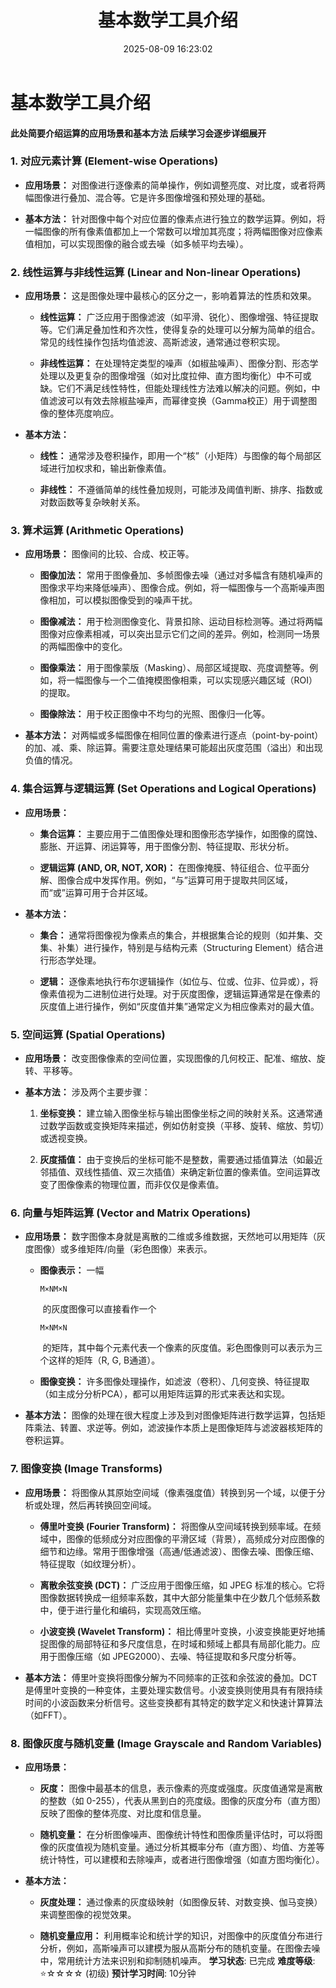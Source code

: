 ﻿---
title: 基本数学工具介绍
date: 2025-08-09 16:23:02
tags:
  - 数字图像处理
categories:
  - 数字图像处理
  - 数字图像基础
  - 基本数学工具介绍
cover: http://img.upoorcake.cn/upoorcake/006cn0osly1h4p7x72sqpj32tc2404qq.jpg
description:
---

# 基本数学工具介绍

#### 此处简要介绍运算的应用场景和基本方法 后续学习会逐步详细展开

### 1. 对应元素计算 (Element-wise Operations)

- **应用场景：** 对图像进行逐像素的简单操作，例如调整亮度、对比度，或者将两幅图像进行叠加、混合等。它是许多图像增强和预处理的基础。
    
- **基本方法：** 针对图像中每个对应位置的像素点进行独立的数学运算。例如，将一幅图像的所有像素值都加上一个常数可以增加其亮度；将两幅图像对应像素值相加，可以实现图像的融合或去噪（如多帧平均去噪）。
    

### 2. 线性运算与非线性运算 (Linear and Non-linear Operations)

- **应用场景：** 这是图像处理中最核心的区分之一，影响着算法的性质和效果。
    
    - **线性运算：** 广泛应用于图像滤波（如平滑、锐化）、图像增强、特征提取等。它们满足叠加性和齐次性，使得复杂的处理可以分解为简单的组合。常见的线性操作包括均值滤波、高斯滤波，通常通过卷积实现。
        
    - **非线性运算：** 在处理特定类型的噪声（如椒盐噪声）、图像分割、形态学处理以及更复杂的图像增强（如对比度拉伸、直方图均衡化）中不可或缺。它们不满足线性特性，但能处理线性方法难以解决的问题。例如，中值滤波可以有效去除椒盐噪声，而幂律变换（Gamma校正）用于调整图像的整体亮度响应。
        
- **基本方法：**
    
    - **线性：** 通常涉及卷积操作，即用一个“核”（小矩阵）与图像的每个局部区域进行加权求和，输出新像素值。
        
    - **非线性：** 不遵循简单的线性叠加规则，可能涉及阈值判断、排序、指数或对数函数等复杂映射关系。
        

### 3. 算术运算 (Arithmetic Operations)

- **应用场景：** 图像间的比较、合成、校正等。
    
    - **图像加法：** 常用于图像叠加、多帧图像去噪（通过对多幅含有随机噪声的图像求平均来降低噪声）、图像合成。例如，将一幅图像与一个高斯噪声图像相加，可以模拟图像受到的噪声干扰。
        
    - **图像减法：** 用于检测图像变化、背景扣除、运动目标检测等。通过将两幅图像对应像素相减，可以突出显示它们之间的差异。例如，检测同一场景的两幅图像中的变化。
        
    - **图像乘法：** 用于图像蒙版（Masking）、局部区域提取、亮度调整等。例如，将一幅图像与一个二值掩模图像相乘，可以实现感兴趣区域（ROI）的提取。
        
    - **图像除法：** 用于校正图像中不均匀的光照、图像归一化等。
        
- **基本方法：** 对两幅或多幅图像在相同位置的像素进行逐点（point-by-point）的加、减、乘、除运算。需要注意处理结果可能超出灰度范围（溢出）和出现负值的情况。
    

### 4. 集合运算与逻辑运算 (Set Operations and Logical Operations)

- **应用场景：**
    
    - **集合运算：** 主要应用于二值图像处理和图像形态学操作，如图像的腐蚀、膨胀、开运算、闭运算等，用于图像分割、特征提取、形状分析。
        
    - **逻辑运算 (AND, OR, NOT, XOR)：** 在图像掩膜、特征组合、位平面分解、图像合成中发挥作用。例如，“与”运算可用于提取共同区域，而“或”运算可用于合并区域。
        
- **基本方法：**
    
    - **集合：** 通常将图像视为像素点的集合，并根据集合论的规则（如并集、交集、补集）进行操作，特别是与结构元素（Structuring Element）结合进行形态学处理。
        
    - **逻辑：** 逐像素地执行布尔逻辑操作（如位与、位或、位非、位异或），将像素值视为二进制位进行处理。对于灰度图像，逻辑运算通常是在像素的灰度值上进行操作，例如“灰度值并集”通常定义为相应像素对的最大值。
        

### 5. 空间运算 (Spatial Operations)

- **应用场景：** 改变图像像素的空间位置，实现图像的几何校正、配准、缩放、旋转、平移等。
    
- **基本方法：** 涉及两个主要步骤：
    
    1. **坐标变换：** 建立输入图像坐标与输出图像坐标之间的映射关系。这通常通过数学函数或变换矩阵来描述，例如仿射变换（平移、旋转、缩放、剪切）或透视变换。
        
    2. **灰度插值：** 由于变换后的坐标可能不是整数，需要通过插值算法（如最近邻插值、双线性插值、双三次插值）来确定新位置的像素值。空间运算改变了图像像素的物理位置，而非仅仅是像素值。
        

### 6. 向量与矩阵运算 (Vector and Matrix Operations)

- **应用场景：** 数字图像本身就是离散的二维或多维数据，天然地可以用矩阵（灰度图像）或多维矩阵/向量（彩色图像）来表示。
    
    - **图像表示：** 一幅 
        
        ```
        M×NM×N
        ```
        
         的灰度图像可以直接看作一个 
        
        ```
        M×NM×N
        ```
        
         的矩阵，其中每个元素代表一个像素的灰度值。彩色图像则可以表示为三个这样的矩阵（R, G, B通道）。
        
    - **图像变换：** 许多图像处理操作，如滤波（卷积）、几何变换、特征提取（如主成分分析PCA），都可以用矩阵运算的形式来表达和实现。
        
- **基本方法：** 图像的处理在很大程度上涉及到对图像矩阵进行数学运算，包括矩阵乘法、转置、求逆等。例如，滤波操作本质上是图像矩阵与滤波器核矩阵的卷积运算。
    

### 7. 图像变换 (Image Transforms)

- **应用场景：** 将图像从其原始空间域（像素强度值）转换到另一个域，以便于分析或处理，然后再转换回空间域。
    
    - **傅里叶变换 (Fourier Transform)：** 将图像从空间域转换到频率域。在频域中，图像的低频成分对应图像的平滑区域（背景），高频成分对应图像的细节和边缘。常用于图像增强（高通/低通滤波）、图像去噪、图像压缩、特征提取（如纹理分析）。
        
    - **离散余弦变换 (DCT)：** 广泛应用于图像压缩，如 JPEG 标准的核心。它将图像数据转换成一组频率系数，其中大部分能量集中在少数几个低频系数中，便于进行量化和编码，实现高效压缩。
        
    - **小波变换 (Wavelet Transform)：** 相比傅里叶变换，小波变换能更好地捕捉图像的局部特征和多尺度信息，在时域和频域上都具有局部化能力。应用于图像压缩（如 JPEG2000）、去噪、特征提取和多尺度分析等。
        
- **基本方法：** 傅里叶变换将图像分解为不同频率的正弦和余弦波的叠加。DCT 是傅里叶变换的一种变体，主要处理实数信号。小波变换则使用具有有限持续时间的小波函数来分析信号。这些变换都有其特定的数学定义和快速计算算法（如FFT）。
    

### 8. 图像灰度与随机变量 (Image Grayscale and Random Variables)

- **应用场景：**
    
    - **灰度：** 图像中最基本的信息，表示像素的亮度或强度。灰度值通常是离散的整数（如 0-255），代表从黑到白的亮度级。图像的灰度分布（直方图）反映了图像的整体亮度、对比度和信息量。
        
    - **随机变量：** 在分析图像噪声、图像统计特性和图像质量评估时，可以将图像的灰度值视为随机变量。通过分析其概率分布（直方图）、均值、方差等统计特性，可以建模和去除噪声，或者进行图像增强（如直方图均衡化）。
        
- **基本方法：**
    
    - **灰度处理：** 通过像素的灰度级映射（如图像反转、对数变换、伽马变换）来调整图像的视觉效果。
        
    - **随机变量应用：** 利用概率论和统计学的知识，对图像中的灰度值分布进行分析，例如，高斯噪声可以建模为服从高斯分布的随机变量。在图像去噪中，常用统计方法来识别和抑制随机噪声。
**学习状态**: 已完成
**难度等级**: ⭐☆☆☆☆ (初级)
**预计学习时间**: 10分钟

